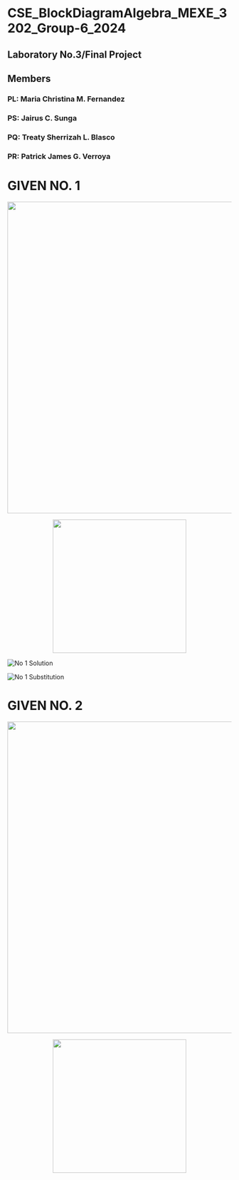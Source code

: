 # CSE_BlockDiagramAlgebra_MEXE_3202_Group-6_2024 

## Laboratory No.3/Final Project

## Members

### PL: Maria Christina M. Fernandez
### PS: Jairus C. Sunga
### PQ: Treaty Sherrizah L. Blasco
### PR: Patrick James G. Verroya

# GIVEN NO. 1
<p align="center">
  <img src="https://github.com/treatysherrizah/CSE_BlockDiagramAlgebra_MEXE_3202_Group-6_2024/assets/157602175/1bdbaa2e-d571-4e9d-93bd-179121cfa8e7" width="700"/)
</p>
<p align="center">
<img src="https://github.com/treatysherrizah/CSE_BlockDiagramAlgebra_MEXE_3202_Group-6_2024/assets/157602175/6ba19f3c-a903-4564-8a3c-87d4d391f9f8" width="300"/)
</p>


![No 1 Solution](https://github.com/treatysherrizah/CSE_BlockDiagramAlgebra_MEXE_3202_Group-6_2024/assets/157670284/294a835f-0b15-4076-b2c6-25480e3f108e)

![No 1 Substitution](https://github.com/treatysherrizah/CSE_BlockDiagramAlgebra_MEXE_3202_Group-6_2024/assets/157670284/ed3c24a4-2797-41bd-934a-aa42a3125a45)


# GIVEN NO. 2
<p align="center">
  <img src="https://github.com/treatysherrizah/CSE_BlockDiagramAlgebra_MEXE_3202_Group-6_2024/assets/157602175/1a4d4128-f116-44e1-acf9-b18306c5e032" width="700"/)
</p>

<p align="center">
<img src="https://github.com/treatysherrizah/CSE_BlockDiagramAlgebra_MEXE_3202_Group-6_2024/assets/157602175/d1ab58c9-c773-4cfa-91f6-31863ac885a7" width="300"/)
</p>




